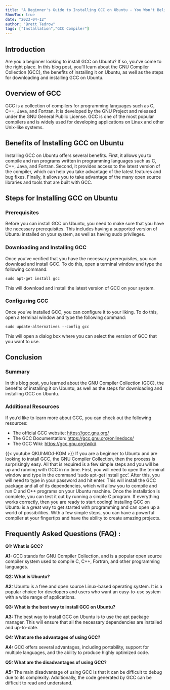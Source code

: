 ```yaml
---
title: "A Beginner's Guide to Installing GCC on Ubuntu - You Won't Believe What Happens Next!"
ShowToc: true 
date: "2023-04-12"
author: "Brett Tedrow" 
tags: ["Installation","GCC Compiler"]
---
```

## Introduction
Are you a beginner looking to install GCC on Ubuntu? If so, you’ve come to the right place. In this blog post, you’ll learn about the GNU Compiler Collection (GCC), the benefits of installing it on Ubuntu, as well as the steps for downloading and installing GCC on Ubuntu.

## Overview of GCC
GCC is a collection of compilers for programming languages such as C, C++, Java, and Fortran. It is developed by the GNU Project and released under the GNU General Public License. GCC is one of the most popular compilers and is widely used for developing applications on Linux and other Unix-like systems.

## Benefits of Installing GCC on Ubuntu
Installing GCC on Ubuntu offers several benefits. First, it allows you to compile and run programs written in programming languages such as C, C++, Java, and Fortran. Second, it provides access to the latest version of the compiler, which can help you take advantage of the latest features and bug fixes. Finally, it allows you to take advantage of the many open source libraries and tools that are built with GCC.

## Steps for Installing GCC on Ubuntu

### Prerequisites
Before you can install GCC on Ubuntu, you need to make sure that you have the necessary prerequisites. This includes having a supported version of Ubuntu installed on your system, as well as having sudo privileges.

### Downloading and Installing GCC
Once you’ve verified that you have the necessary prerequisites, you can download and install GCC. To do this, open a terminal window and type the following command:

```
sudo apt-get install gcc
```

This will download and install the latest version of GCC on your system.

### Configuring GCC
Once you’ve installed GCC, you can configure it to your liking. To do this, open a terminal window and type the following command:

```
sudo update-alternatives --config gcc
```

This will open a dialog box where you can select the version of GCC that you want to use.

## Conclusion

### Summary
In this blog post, you learned about the GNU Compiler Collection (GCC), the benefits of installing it on Ubuntu, as well as the steps for downloading and installing GCC on Ubuntu.

### Additional Resources
If you’d like to learn more about GCC, you can check out the following resources:

* The official GCC website: https://gcc.gnu.org/
* The GCC Documentation: https://gcc.gnu.org/onlinedocs/
* The GCC Wiki: https://gcc.gnu.org/wiki/

{{< youtube QKUhMOd-KOM >}} 
If you are a beginner to Ubuntu and are looking to install GCC, the GNU Compiler Collection, then the process is surprisingly easy. All that is required is a few simple steps and you will be up and running with GCC in no time. First, you will need to open the terminal window and type in the command ‘sudo apt-get install gcc’. After this, you will need to type in your password and hit enter. This will install the GCC package and all of its dependencies, which will allow you to compile and run C and C++ programs on your Ubuntu machine. Once the installation is complete, you can test it out by running a simple C program. If everything works correctly, then you are ready to start coding! Installing GCC on Ubuntu is a great way to get started with programming and can open up a world of possibilities. With a few simple steps, you can have a powerful compiler at your fingertips and have the ability to create amazing projects.

## Frequently Asked Questions (FAQ) :
**Q1: What is GCC?**

**A1:** GCC stands for GNU Compiler Collection, and is a popular open source compiler system used to compile C, C++, Fortran, and other programming languages.

**Q2: What is Ubuntu?**

**A2:** Ubuntu is a free and open source Linux-based operating system. It is a popular choice for developers and users who want an easy-to-use system with a wide range of applications.

**Q3: What is the best way to install GCC on Ubuntu?**

**A3:** The best way to install GCC on Ubuntu is to use the apt package manager. This will ensure that all the necessary dependencies are installed and up-to-date.

**Q4: What are the advantages of using GCC?**

**A4:** GCC offers several advantages, including portability, support for multiple languages, and the ability to produce highly optimized code.

**Q5: What are the disadvantages of using GCC?**

**A5:** The main disadvantage of using GCC is that it can be difficult to debug due to its complexity. Additionally, the code generated by GCC can be difficult to read and understand.






